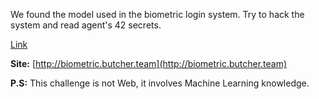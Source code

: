 We found the model used in the biometric login system. Try to hack the system and read agent's 42 secrets.

[Link](https://cloud.ufscar.br:8080/v1/AUTH_c93b694078064b4f81afd2266a502511/static.pwn2win.party/biometriclogin_00c9ea4e4762f716ac4d300d6d9c2935639cc5e4d139b5790d765dcbeea539d0.tar.gz)



**Site:** [http://biometric.butcher.team](http://biometric.butcher.team)

**P.S:** This challenge is not Web, it involves Machine Learning knowledge.

